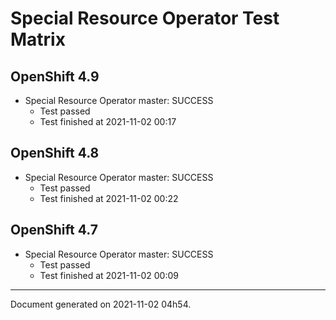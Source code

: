 
Special Resource Operator Test Matrix
=====================================

OpenShift 4.9
-------------


* Special Resource Operator master: SUCCESS
  - Test passed
  - Test finished at 2021-11-02 00:17

OpenShift 4.8
-------------


* Special Resource Operator master: SUCCESS
  - Test passed
  - Test finished at 2021-11-02 00:22

OpenShift 4.7
-------------


* Special Resource Operator master: SUCCESS
  - Test passed
  - Test finished at 2021-11-02 00:09


---
Document generated on 2021-11-02 04h54.
